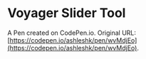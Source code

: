 # Voyager Slider Tool

A Pen created on CodePen.io. Original URL: [https://codepen.io/ashleshk/pen/wvMdjEo](https://codepen.io/ashleshk/pen/wvMdjEo).


